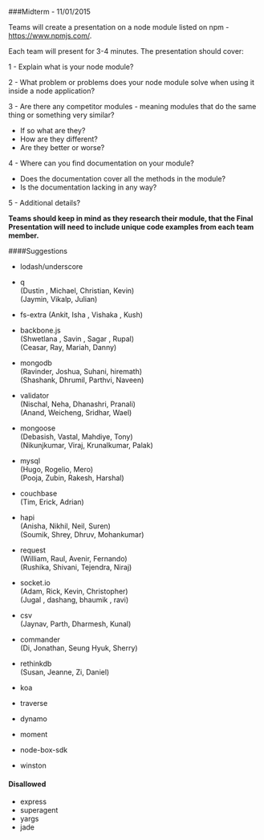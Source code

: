 ###Midterm - 11/01/2015

Teams will create a presentation on a node module listed on npm - https://www.npmjs.com/.


Each team will present for 3-4 minutes. The presentation should cover:

1 - Explain what is your node module?

2 - What problem or problems does your node module solve when using it inside a node application?

3 - Are there any competitor modules - meaning modules that do the same thing or something very similar?
 - If so what are they?
 - How are they different?
 - Are they better or worse?

4 - Where can you find documentation on your module?
 - Does the documentation cover all the methods in the module?
 - Is the documentation lacking in any way?

5 - Additional details?

**Teams should keep in mind as they research their module, that the Final Presentation will need to include unique code examples from each team member.**

####Suggestions
- lodash/underscore<br/>
 
- q <br/>
(Dustin , Michael, Christian, Kevin)<br/>
(Jaymin, Vikalp, Julian)
 
- fs-extra
(Ankit, Isha , Vishaka , Kush)</br>

- backbone.js<br/>
(Shwetlana , Savin , Sagar , Rupal)<br/>
(Ceasar, Ray, Mariah, Danny)

- mongodb <br/>
(Ravinder, Joshua, Suhani, hiremath)<br/>
(Shashank, Dhrumil, Parthvi, Naveen)

- validator <br/>
(Nischal, Neha, Dhanashri, Pranali)<br/> 
(Anand, Weicheng, Sridhar, Wael)

- mongoose <br/>
(Debasish, Vastal, Mahdiye, Tony)<br/> 
(Nikunjkumar, Viraj, Krunalkumar, Palak)

- mysql <br/>
(Hugo, Rogelio, Mero) <br/>
(Pooja, Zubin, Rakesh, Harshal)

- couchbase <br/>
(Tim, Erick, Adrian)

- hapi <br/>
(Anisha, Nikhil, Neil, Suren)<br/>
(Soumik, Shrey, Dhruv, Mohankumar)

- request <br/>
(William, Raul, Avenir, Fernando) <br/>
(Rushika, Shivani, Tejendra, Niraj) 

- socket.io <br/>
(Adam, Rick, Kevin, Christopher) <br/>
(Jugal , dashang, bhaumik , ravi) 

- csv <br/>
(Jaynav, Parth, Dharmesh, Kunal) <br/>

- commander <br/>
(Di, Jonathan, Seung Hyuk, Sherry) <br/>

- rethinkdb<br/>
(Susan, Jeanne, Zi, Daniel)<br/>

- koa <br/>

- traverse <br/>

- dynamo <br/>

- moment <br/>

- node-box-sdk <br/>

- winston <br/>

#### Disallowed
- express
- superagent
- yargs
- jade
